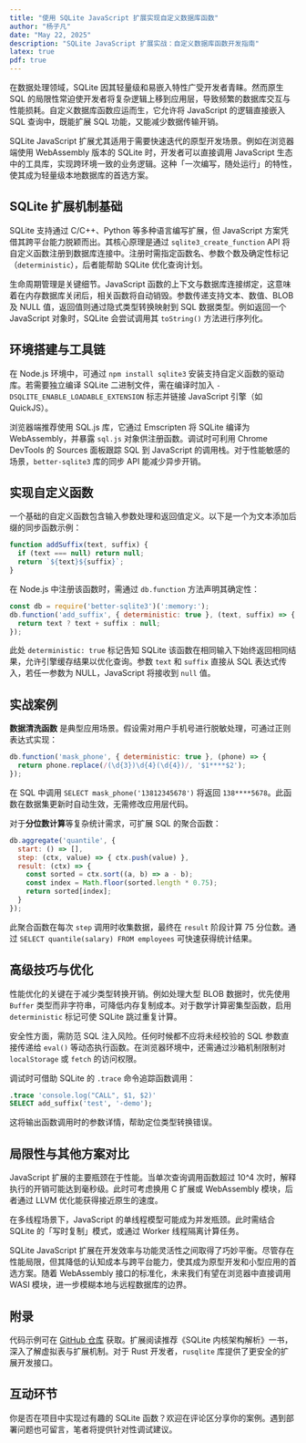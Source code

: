 ```yaml
---
title: "使用 SQLite JavaScript 扩展实现自定义数据库函数"
author: "杨子凡"
date: "May 22, 2025"
description: "SQLite JavaScript 扩展实战：自定义数据库函数开发指南"
latex: true
pdf: true
---
```



在数据处理领域，SQLite 因其轻量级和易嵌入特性广受开发者青睐。然而原生 SQL 的局限性常迫使开发者将复杂逻辑上移到应用层，导致频繁的数据库交互与性能损耗。自定义数据库函数应运而生，它允许将 JavaScript 的逻辑直接嵌入 SQL 查询中，既能扩展 SQL 功能，又能减少数据传输开销。  

SQLite JavaScript 扩展尤其适用于需要快速迭代的原型开发场景。例如在浏览器端使用 WebAssembly 版本的 SQLite 时，开发者可以直接调用 JavaScript 生态中的工具库，实现跨环境一致的业务逻辑。这种「一次编写，随处运行」的特性，使其成为轻量级本地数据库的首选方案。  

## SQLite 扩展机制基础  

SQLite 支持通过 C/C++、Python 等多种语言编写扩展，但 JavaScript 方案凭借其跨平台能力脱颖而出。其核心原理是通过 `sqlite3_create_function` API 将自定义函数注册到数据库连接中。注册时需指定函数名、参数个数及确定性标记（`deterministic`），后者能帮助 SQLite 优化查询计划。  

生命周期管理是关键细节。JavaScript 函数的上下文与数据库连接绑定，这意味着在内存数据库关闭后，相关函数将自动销毁。参数传递支持文本、数值、BLOB 及 NULL 值，返回值则通过隐式类型转换映射到 SQL 数据类型。例如返回一个 JavaScript 对象时，SQLite 会尝试调用其 `toString()` 方法进行序列化。  

## 环境搭建与工具链  

在 Node.js 环境中，可通过 `npm install sqlite3` 安装支持自定义函数的驱动库。若需要独立编译 SQLite 二进制文件，需在编译时加入 `-DSQLITE_ENABLE_LOADABLE_EXTENSION` 标志并链接 JavaScript 引擎（如 QuickJS）。  

浏览器端推荐使用 SQL.js 库，它通过 Emscripten 将 SQLite 编译为 WebAssembly，并暴露 `sql.js` 对象供注册函数。调试时可利用 Chrome DevTools 的 Sources 面板跟踪 SQL 到 JavaScript 的调用栈。对于性能敏感的场景，`better-sqlite3` 库的同步 API 能减少异步开销。  

## 实现自定义函数  

一个基础的自定义函数包含输入参数处理和返回值定义。以下是一个为文本添加后缀的同步函数示例：  

```javascript
function addSuffix(text, suffix) {
  if (text === null) return null;
  return `${text}${suffix}`;
}
```  

在 Node.js 中注册该函数时，需通过 `db.function` 方法声明其确定性：  

```javascript
const db = require('better-sqlite3')(':memory:');
db.function('add_suffix', { deterministic: true }, (text, suffix) => {
  return text ? text + suffix : null;
});
```  

此处 `deterministic: true` 标记告知 SQLite 该函数在相同输入下始终返回相同结果，允许引擎缓存结果以优化查询。参数 `text` 和 `suffix` 直接从 SQL 表达式传入，若任一参数为 NULL，JavaScript 将接收到 `null` 值。  

## 实战案例  

**数据清洗函数** 是典型应用场景。假设需对用户手机号进行脱敏处理，可通过正则表达式实现：  

```javascript
db.function('mask_phone', { deterministic: true }, (phone) => {
  return phone.replace(/(\d{3})\d{4}(\d{4})/, '$1****$2');
});
```  

在 SQL 中调用 `SELECT mask_phone('13812345678')` 将返回 `138****5678`。此函数在数据集更新时自动生效，无需修改应用层代码。  

对于**分位数计算**等复杂统计需求，可扩展 SQL 的聚合函数：  

```javascript
db.aggregate('quantile', {
  start: () => [],
  step: (ctx, value) => { ctx.push(value) },
  result: (ctx) => {
    const sorted = ctx.sort((a, b) => a - b);
    const index = Math.floor(sorted.length * 0.75);
    return sorted[index];
  }
});
```  

此聚合函数在每次 `step` 调用时收集数据，最终在 `result` 阶段计算 75 分位数。通过 `SELECT quantile(salary) FROM employees` 可快速获得统计结果。  

## 高级技巧与优化  

性能优化的关键在于减少类型转换开销。例如处理大型 BLOB 数据时，优先使用 `Buffer` 类型而非字符串，可降低内存复制成本。对于数学计算密集型函数，启用 `deterministic` 标记可使 SQLite 跳过重复计算。  

安全性方面，需防范 SQL 注入风险。任何时候都不应将未经校验的 SQL 参数直接传递给 `eval()` 等动态执行函数。在浏览器环境中，还需通过沙箱机制限制对 `localStorage` 或 `fetch` 的访问权限。  

调试时可借助 SQLite 的 `.trace` 命令追踪函数调用：  

```sql
.trace 'console.log("CALL", $1, $2)'
SELECT add_suffix('test', '-demo');
```  

这将输出函数调用时的参数详情，帮助定位类型转换错误。  

## 局限性与其他方案对比  

JavaScript 扩展的主要瓶颈在于性能。当单次查询调用函数超过 10^4 次时，解释执行的开销可能达到毫秒级。此时可考虑换用 C 扩展或 WebAssembly 模块，后者通过 LLVM 优化能获得接近原生的速度。  

在多线程场景下，JavaScript 的单线程模型可能成为并发瓶颈。此时需结合 SQLite 的「写时复制」模式，或通过 Worker 线程隔离计算任务。  


SQLite JavaScript 扩展在开发效率与功能灵活性之间取得了巧妙平衡。尽管存在性能局限，但其降低的认知成本与跨平台能力，使其成为原型开发和小型应用的首选方案。随着 WebAssembly 接口的标准化，未来我们有望在浏览器中直接调用 WASI 模块，进一步模糊本地与远程数据库的边界。  

## 附录  

代码示例可在 [GitHub 仓库](https://github.com/sqlite-js/examples) 获取。扩展阅读推荐《SQLite 内核架构解析》一书，深入了解虚拟表与扩展机制。对于 Rust 开发者，`rusqlite` 库提供了更安全的扩展开发接口。  

## 互动环节  

你是否在项目中实现过有趣的 SQLite 函数？欢迎在评论区分享你的案例。遇到部署问题也可留言，笔者将提供针对性调试建议。
